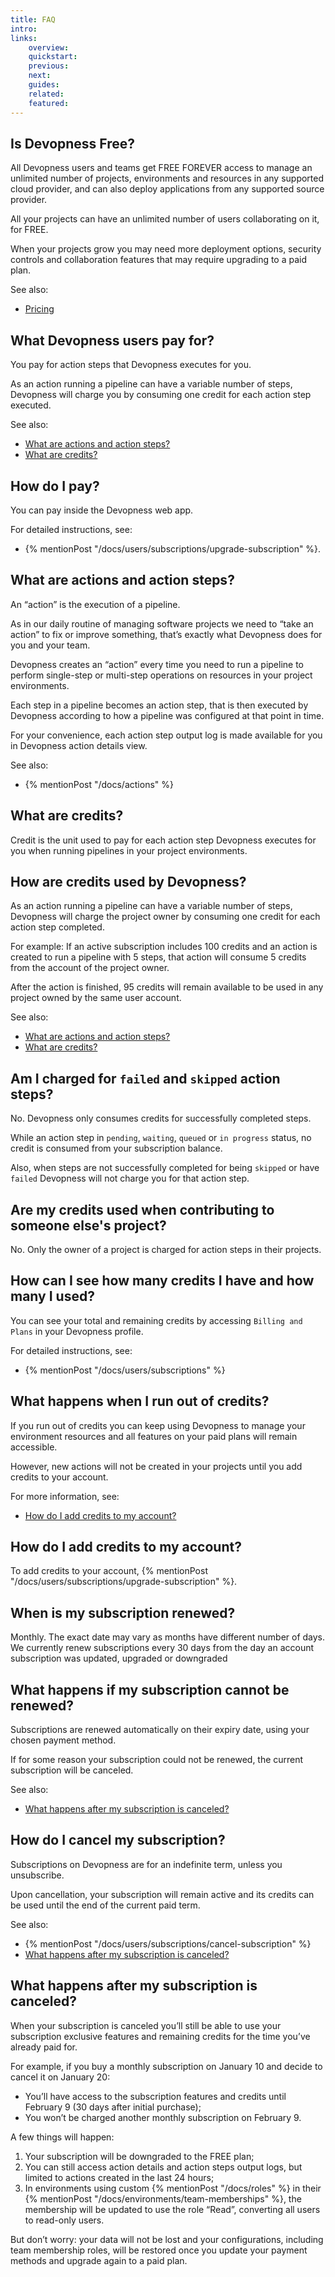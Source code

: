 ```yaml
---
title: FAQ
intro:
links:
    overview:
    quickstart:
    previous:
    next:
    guides:
    related:
    featured:
---
```


## Is Devopness Free?
All Devopness users and teams get FREE FOREVER access to manage an unlimited number of projects, environments and resources in any supported cloud provider, and can also deploy applications from any supported source provider.

All your projects can have an unlimited number of users collaborating on it, for FREE.

When your projects grow you may need more deployment options, security controls and collaboration features that may require upgrading to a paid plan.

See also:
- [Pricing](/pricing/)

## What Devopness users pay for?
You pay for action steps that Devopness executes for you.

As an action running a pipeline can have a variable number of steps, Devopness will charge you by consuming one credit for each action step executed.

See also:
- [What are actions and action steps?](#)
- [What are credits?](#)

## How do I pay?
You can pay inside the Devopness web app. 

For detailed instructions, see:
- {% mentionPost "/docs/users/subscriptions/upgrade-subscription" %}.

## What are actions and action steps?
An “action” is the execution of a pipeline.

As in our daily routine of managing software projects we need to “take an action” to fix or improve something, that’s exactly what Devopness does for you and your team.

Devopness creates an “action” every time you need to run a pipeline to perform single-step or multi-step operations on resources in your project environments.

Each step in a pipeline becomes an action step, that is then executed by Devopness according to how a pipeline was configured at that point in time.

For your convenience, each action step output log is made available for you in Devopness action details view.

See also:
- {% mentionPost "/docs/actions" %}

## What are credits?
Credit is the unit used to pay for each action step Devopness executes for you when running pipelines in your project environments.

## How are credits used by Devopness?
As an action running a pipeline can have a variable number of steps, Devopness will charge the project owner by consuming one credit for each action step completed.

For example:
If an active subscription includes 100 credits and an action is created to run a pipeline with 5 steps, that action will consume 5 credits from the account of the project owner.

After the action is finished, 95 credits will remain available to be used in any project owned by the same user account.

See also:
- [What are actions and action steps?](#)
- [What are credits?](#)

## Am I charged for `failed` and `skipped` action steps?
No.
Devopness only consumes credits for successfully completed steps.

While an action step in `pending`, `waiting`, `queued` or `in progress` status, no credit is consumed from your subscription balance.

Also, when steps are not successfully completed for being `skipped` or have `failed`  Devopness will not charge you for that action step.

## Are my credits used when contributing to someone else's project?
No.
Only the owner of a project is charged for action steps in their projects.

## How can I see how many credits I have and how many I used?
You can see your total and remaining credits by accessing `Billing and Plans` in your Devopness profile.

For detailed instructions, see:
- {% mentionPost "/docs/users/subscriptions" %}

## What happens when I run out of credits?
If you run out of credits you can keep using Devopness to manage your environment resources and all features on your paid plans will remain accessible.

However, new actions will not be created in your projects until you add credits to your account. 

For more information, see:
- [How do I add credits to my account?](#)

## How do I add credits to my account?
To add credits to your account, {% mentionPost "/docs/users/subscriptions/upgrade-subscription" %}.

## When is my subscription renewed?
Monthly. The exact date may vary as months have different number of days. We currently renew subscriptions every 30 days from the day an account subscription was updated, upgraded or downgraded

## What happens if my subscription cannot be renewed?
Subscriptions are renewed automatically on their expiry date, using your chosen payment method.

If for some reason your subscription could not be renewed, the current subscription will be canceled. 

See also:
- [What happens after my subscription is canceled?](#)

## How do I cancel my subscription?
Subscriptions on Devopness are for an indefinite term, unless you unsubscribe.

Upon cancellation, your subscription will remain active and its credits can be used until the end of the current paid term.

See also:
- {% mentionPost "/docs/users/subscriptions/cancel-subscription" %}
- [What happens after my subscription is canceled?](#)

## What happens after my subscription is canceled?
When your subscription is canceled you’ll still be able to use your subscription exclusive features and remaining credits for the time you’ve already paid for.

For example, if you buy a monthly subscription on January 10 and decide to cancel it on January 20:
- You’ll have access to the subscription features and credits until February 9 (30 days after initial purchase);
- You won’t be charged another monthly subscription on February 9.

A few things will happen:
1. Your subscription will be downgraded to the FREE plan;
2. You can still access action details and action steps output logs, but limited to actions created in the last 24 hours;
3. In environments using custom {% mentionPost "/docs/roles" %} in their {% mentionPost "/docs/environments/team-memberships" %}, the membership will be updated to use the role “Read”, converting all users to read-only users.

But don’t worry: your data will not be lost and your configurations, including team membership roles, will be restored once you update your payment methods and upgrade again to a paid plan.
